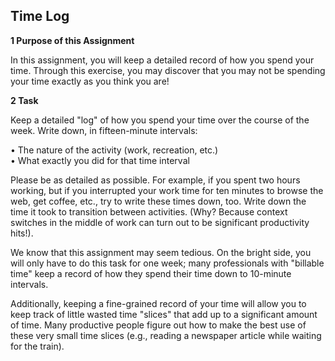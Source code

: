 ## Time Log

**1 Purpose of this Assignment**

In this assignment, you will keep a detailed record of how you spend
your time. Through this exercise, you may discover that you may not be
spending your time exactly as you think you are!

**2 Task**

Keep a detailed "log" of how you spend your time over the course of the
week. Write down, in fifteen-minute intervals:

• The nature of the activity (work, recreation, etc.)\
• What exactly you did for that time interval

Please be as detailed as possible. For example, if you spent two hours
working, but if you interrupted your work time for ten minutes to browse
the web, get coffee, etc., try to write these times down, too. Write
down the time it took to transition between activities. (Why? Because
context switches in the middle of work can turn out to be significant
productivity hits!).

We know that this assignment may seem tedious. On the bright side, you
will only have to do this task for one week; many professionals with
"billable time" keep a record of how they spend their time down to
10-minute intervals.

Additionally, keeping a fine-grained record of your time will allow you
to keep track of little wasted time "slices" that add up to a
significant amount of time. Many productive people figure out how to
make the best use of these very small time slices (e.g., reading a
newspaper article while waiting for the train).
